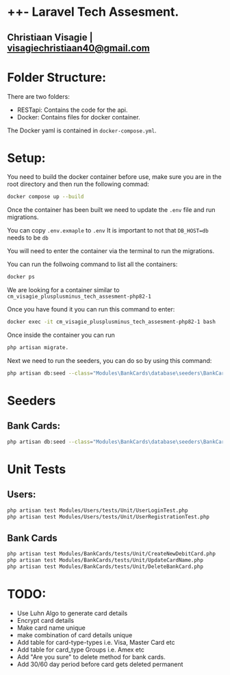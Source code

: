 # ++- Laravel Tech Assesment.
## Christiaan Visagie | visagiechristiaan40@gmail.com

# Folder Structure:
There are two folders:
- RESTapi: Contains the code for the api.
- Docker: Contains files for docker container.

The Docker yaml is contained in `docker-compose.yml`.

# Setup:
You need to build the docker container before use, make sure you are in the root directory and then run the following commad:
```bash
docker compose up --build
```

Once the container has been built we need to update the `.env` file and run migrations. 

You can copy `.env.exmaple` to `.env`
It is important to not that `DB_HOST=db` needs to be `db`

You will need to enter the container via the terminal to run the migrations.

You can run the follwoing command to list all the containers:
```bash
docker ps
```

We are looking for a container similar to `cm_visagie_plusplusminus_tech_assesment-php82-1`

Once you have found it you can run this command to enter:
```bash
docker exec -it cm_visagie_plusplusminus_tech_assesment-php82-1 bash
```
Once inside the container you can run 
```bash
php artisan migrate.
```

Next we need to run the seeders, you can do so by using this command:
```bash
php artisan db:seed --class="Modules\BankCards\database\seeders\BankCardTypesSeeder"
```

# Seeders
## Bank Cards:
```bash
php artisan db:seed --class="Modules\BankCards\database\seeders\BankCardTypesSeeder"
```

# Unit Tests
## Users:
```bash
php artisan test Modules/Users/tests/Unit/UserLoginTest.php
php artisan test Modules/Users/tests/Unit/UserRegistrationTest.php
```

## Bank Cards
```bash
php artisan test Modules/BankCards/tests/Unit/CreateNewDebitCard.php
php artisan test Modules/BankCards/tests/Unit/UpdateCardName.php
php artisan test Modules/BankCards/tests/Unit/DeleteBankCard.php
```

# TODO:
- Use Luhn Algo to generate card details
- Encrypt card details
- Make card name unique
- make combination of card details unique
- Add table for card-type-types i.e. Visa, Master Card etc
- Add table for card_type Groups i.e. Amex etc
- Add "Are you sure" to delete method for bank cards.
- Add 30/60 day period before card gets deleted permanent